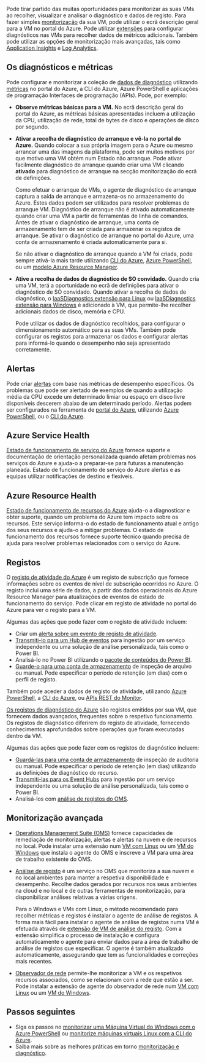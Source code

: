 Pode tirar partido das muitas oportunidades para monitorizar as suas VMs ao recolher, visualizar e analisar o diagnóstico e dados de registo. Para fazer simples [monitorização](../articles/monitoring-and-diagnostics/monitoring-overview-azure-monitor.md) da sua VM, pode utilizar o ecrã descrição geral para a VM no portal do Azure. Pode utilizar [extensões](../articles/virtual-machines/windows/extensions-features.md) para configurar diagnósticos nas VMs para recolher dados de métricos adicionais. Também pode utilizar as opções de monitorização mais avançadas, tais como [Application Insights](../articles/application-insights/app-insights-overview.md) e [Log Analytics](../articles/log-analytics/log-analytics-overview.md).

## <a name="diagnostics-and-metrics"></a>Os diagnósticos e métricas 

Pode configurar e monitorizar a coleção de [dados de diagnóstico](https://docs.microsoft.com/cli/azure/vm/diagnostics) utilizando [métricas](../articles/monitoring-and-diagnostics/monitoring-overview-metrics.md) no portal do Azure, a CLI do Azure, Azure PowerShell e aplicações de programação Interfaces de programação (APIs). Pode, por exemplo:

- **Observe métricas básicas para a VM.** No ecrã descrição geral do portal do Azure, as métricas básicas apresentadas incluem a utilização da CPU, utilização de rede, total de bytes de disco e operações de disco por segundo.

- **Ativar a recolha de diagnóstico de arranque e vê-la no portal do Azure.** Quando colocar a sua própria imagem para o Azure ou mesmo arrancar uma das imagens da plataforma, pode ser muitos motivos por que motivo uma VM obtém num Estado não arranque. Pode ativar facilmente diagnóstico de arranque quando criar uma VM clicando **ativado** para diagnóstico de arranque na secção monitorização do ecrã de definições.

    Como efetuar o arranque de VMs, o agente de diagnóstico de arranque captura a saída de arranque e armazena-os no armazenamento do Azure. Estes dados podem ser utilizados para resolver problemas de arranque VM. Diagnóstico de arranque não é ativado automaticamente quando criar uma VM a partir de ferramentas de linha de comandos. Antes de ativar o diagnóstico de arranque, uma conta de armazenamento tem de ser criada para armazenar os registos de arranque. Se ativar o diagnóstico de arranque no portal do Azure, uma conta de armazenamento é criada automaticamente para si.

    Se não ativar o diagnóstico de arranque quando a VM foi criada, pode sempre ativá-la mais tarde utilizando [CLI do Azure](https://docs.microsoft.com/cli/azure/vm/boot-diagnostics), [Azure PowerShell](https://docs.microsoft.com/powershell/module/azurerm.compute/set-azurermvmbootdiagnostics), ou um [modelo Azure Resource Manager](../articles/virtual-machines/windows/extensions-diagnostics-template.md).

- **Ative a recolha de dados de diagnóstico de SO convidado.** Quando cria uma VM, terá a oportunidade no ecrã de definições para ativar o diagnóstico de SO convidado. Quando ativar a recolha de dados de diagnóstico, o [IaaSDiagnostics extensão para Linux](../articles/virtual-machines/linux/diagnostic-extension.md) ou [IaaSDiagnostics extensão para Windows](../articles/virtual-machines/windows/ps-extensions-diagnostics.md) é adicionado à VM, que permite-lhe recolher adicionais dados de disco, memória e CPU.

    Pode utilizar os dados de diagnóstico recolhidos, para configurar o dimensionamento automático para as suas VMs. Também pode configurar os registos para armazenar os dados e configurar alertas para informá-lo quando o desempenho não seja apresentado corretamente.

## <a name="alerts"></a>Alertas

Pode criar [alertas](../articles/monitoring-and-diagnostics/monitoring-overview-alerts.md) com base nas métricas de desempenho específicos. Os problemas que pode ser alertado de exemplos de quando a utilização média da CPU excede um determinado limiar ou espaço em disco livre disponíveis descerem abaixo de um determinado período. Alertas podem ser configurados na ferramenta de [portal do Azure](../articles/monitoring-and-diagnostics/insights-alerts-portal.md), utilizando [Azure PowerShell](../articles/monitoring-and-diagnostics/insights-alerts-powershell.md), ou o [CLI do Azure](../articles/monitoring-and-diagnostics/insights-alerts-command-line-interface.md).

## <a name="azure-service-health"></a>Azure Service Health

[Estado de funcionamento de serviço do Azure](../articles/service-health/service-health-overview.md) fornece suporte e documentação de orientação personalizada quando afetam problemas nos serviços do Azure e ajuda-o a preparar-se para futuras a manutenção planeada. Estado de funcionamento de serviço do Azure alertas e as equipas utilizar notificações de destino e flexíveis.

## <a name="azure-resource-health"></a>Azure Resource Health

[Estado de funcionamento de recursos do Azure](../articles/service-health/resource-health-overview.md) ajuda-o a diagnosticar e obter suporte, quando um problema do Azure tem impacto sobre os recursos. Este serviço informa-o do estado de funcionamento atual e antigo dos seus recursos e ajuda-o a mitigar problemas. O estado de funcionamento dos recursos fornece suporte técnico quando precisa de ajuda para resolver problemas relacionados com o serviço do Azure.

## <a name="logs"></a>Registos

O [registo de atividade do Azure](../articles/monitoring-and-diagnostics/monitoring-overview-activity-logs.md) é um registo de subscrição que fornece informações sobre os eventos de nível de subscrição ocorridos no Azure. O registo inclui uma série de dados, a partir dos dados operacionais do Azure Resource Manager para atualizações de eventos de estado de funcionamento do serviço. Pode clicar em registo de atividade no portal do Azure para ver o registo para a VM.

Algumas das ações que pode fazer com o registo de atividade incluem:

- Criar um [alerta sobre um evento de registo de atividade](../articles/monitoring-and-diagnostics/monitoring-overview-activity-logs.md).
- [Transmiti-lo para um Hub de eventos](../articles/monitoring-and-diagnostics/monitoring-stream-activity-logs-event-hubs.md) para ingestão por um serviço independente ou uma solução de análise personalizada, tais como o Power BI.
- Analisá-lo no Power BI utilizando o [pacote de conteúdos do Power BI](https://powerbi.microsoft.com/documentation/powerbi-content-pack-azure-audit-logs/).
- [Guarde-o para uma conta de armazenamento](../articles/monitoring-and-diagnostics/monitoring-archive-activity-log.md) de inspeção de arquivo ou manual. Pode especificar o período de retenção (em dias) com o perfil de registo.

Também pode aceder a dados de registo de atividade, utilizando [Azure PowerShell](https://docs.microsoft.com/powershell/module/azurerm.insights/), a [CLI do Azure](https://docs.microsoft.com/cli/azure/monitor), ou [APIs REST do Monitor](https://docs.microsoft.com/rest/api/monitor/).

[Os registos de diagnóstico do Azure](../articles/monitoring-and-diagnostics/monitoring-overview-of-diagnostic-logs.md) são registos emitidos por sua VM, que fornecem dados avançados, frequentes sobre o respetivo funcionamento. Os registos de diagnóstico diferirem do registo de atividade, fornecendo conhecimentos aprofundados sobre operações que foram executadas dentro da VM.

Algumas das ações que pode fazer com os registos de diagnóstico incluem:

- [Guardá-las para uma conta de armazenamento](../articles/monitoring-and-diagnostics/monitoring-archive-diagnostic-logs.md) de inspeção de auditoria ou manual. Pode especificar o período de retenção (em dias) utilizando as definições de diagnóstico do recurso.
- [Transmiti-las para os Event Hubs](../articles/monitoring-and-diagnostics/monitoring-stream-diagnostic-logs-to-event-hubs.md) para ingestão por um serviço independente ou uma solução de análise personalizada, tais como o Power BI.
- Analisá-los com [análise de registos do OMS](../articles/log-analytics/log-analytics-azure-storage.md).

## <a name="advanced-monitoring"></a>Monitorização avançada

- [Operations Management Suite (OMS)](https://docs.microsoft.com/azure/operations-management-suite/) fornece capacidades de remediação de monitorização, alertas e alertas na nuvem e de recursos no local. Pode instalar uma extensão num [VM com Linux](../articles/virtual-machines/linux/extensions-oms.md) ou um [VM do Windows](../articles/virtual-machines/windows/extensions-oms.md) que instala o agente do OMS e inscreve a VM para uma área de trabalho existente do OMS.

- [Análise de registo](../articles/log-analytics/log-analytics-overview.md) é um serviço no OMS que monitoriza a sua nuvem e no local ambientes para manter a respetiva disponibilidade e desempenho. Recolhe dados gerados por recursos nos seus ambientes na cloud e no local e de outras ferramentas de monitorização, para disponibilizar análises relativas a várias origens.

    Para o Windows e VMs com Linux, o método recomendado para recolher métricas e registos é instalar o agente de análise de registos. A forma mais fácil para instalar o agente de análise de registos numa VM é efetuada através de [extensão de VM de análise do registo](../articles/log-analytics/log-analytics-azure-vm-extension.md). Com a extensão simplifica o processo de instalação e configura automaticamente o agente para enviar dados para a área de trabalho de análise de registos que especificar. O agente é também atualizado automaticamente, assegurando que tem as funcionalidades e correções mais recentes.

- [Observador de rede](../articles/network-watcher/network-watcher-monitoring-overview.md) permite-lhe monitorizar a VM e os respetivos recursos associados, como se relacionam com a rede que estão a ser. Pode instalar a extensão de agente do observador de rede num [VM com Linux](../articles/virtual-machines/linux/extensions-nwa.md) ou um [VM do Windows](../articles/virtual-machines/windows/extensions-nwa.md).

## <a name="next-steps"></a>Passos seguintes
- Siga os passos no [monitorizar uma Máquina Virtual do Windows com o Azure PowerShell](../articles/virtual-machines/windows/tutorial-monitoring.md) ou [monitorize máquinas virtuais Linux com a CLI do Azure](../articles/virtual-machines/linux/tutorial-monitoring.md).
- Saiba mais sobre as melhores práticas em torno [monitorização e diagnóstico](https://docs.microsoft.com/azure/architecture/best-practices/monitoring).
